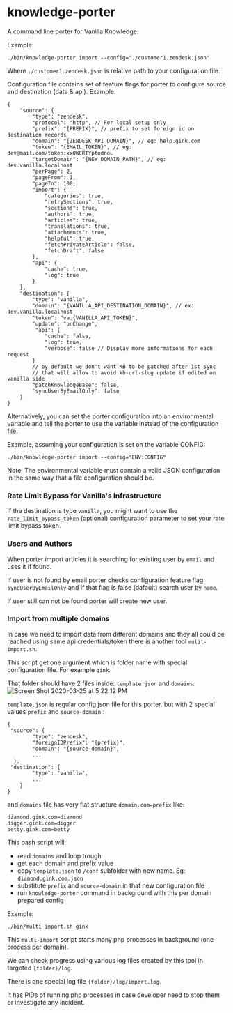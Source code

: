 # knowledge-porter
A command line porter for Vanilla Knowledge.

Example:
```
./bin/knowledge-porter import --config="./customer1.zendesk.json"
```
Where `./customer1.zendesk.json` is relative path to your configuration file.

Configuration file contains set of feature flags for porter to configure source and destination (data & api).
Example:
```
{
    "source": {
        "type": "zendesk",
        "protocol": "http", // For local setup only
        "prefix": "{PREFIX}", // prefix to set foreign id on destination records
        "domain": "{ZENDESK_API_DOMAIN}", // eg: help.gink.com
        "token": "{EMAIL_TOKEN}", // eg: dev@mail.com/token:xxQWERTYptodnoL
        "targetDomain": "{NEW_DOMAIN_PATH}", // eg: dev.vanilla.localhost
        "perPage": 2,
        "pageFrom": 1,
        "pageTo": 100,
        "import": {
            "categories": true,
            "retrySections": true,
            "sections": true,
            "authors": true,
            "articles": true,
            "translations": true,
            "attachments": true,
            "helpful": true,
            "fetchPrivateArticle": false,
            "fetchDraft": false
        },
        "api": {
            "cache": true,
            "log": true
        }
    },
    "destination": {
        "type": "vanilla",
        "domain": "{VANILLA_API_DESTINATION_DOMAIN}", // ex: dev.vanilla.localhost
        "token": "va.{VANILLA_API_TOKEN}",
        "update": "onChange",
         "api": {
            "cache": false,
            "log": true,
            "verbose": false // Display more informations for each request
        }
        // by default we don't want KB to be patched after 1st sync 
        // that will allow to avoid kb-url-slug update if edited on vanilla side
        "patchKnowledgeBase": false, 
        "syncUserByEmailOnly": false
    }
}
```

Alternatively, you can set the porter configuration into an environmental variable and tell the porter to use the variable instead of the configuration file.

Example, assuming your configuration is set on the variable CONFIG:
```
./bin/knowledge-porter import --config="ENV:CONFIG"
```
Note: The environmental variable must contain a valid JSON configuration in the same way that a file configuration should be.

### Rate Limit Bypass for Vanilla's Infrastructure

If the destination is type `vanilla`, you might want to use the `rate_limit_bypass_token` (optional) configuration parameter to set your rate limit bypass token.

### Users and Authors

When porter import articles it is searching for existing user by `email` and uses it if found.

If user is not found by email porter checks configuration feature flag `syncUserByEmailOnly` and if that flag is false (dafault) search user by `name`.

If user still can not be found porter will create new user.

### Import from multiple domains

In case we need to import data from different domains and they all could be reached using same api credentials/token
there is another tool `mulit-import.sh`.

This script  get one argument which is folder name with special configuration file.
For example `gink`.

That folder should have 2 files inside: `template.json` and `domains`.
![Screen Shot 2020-03-25 at 5 22 12 PM](https://user-images.githubusercontent.com/15682507/77586847-3842d600-6ebd-11ea-8d18-0c27dbb8bfef.png)

`template.json` is regular config json file for this porter. but with 2 special values `prefix` and `source-domain` :
```
{
 "source": {
        "type": "zendesk",
        "foreignIDPrefix": "{prefix}",
        "domain": "{source-domain}",
        ...
  },
 "destination": {
        "type": "vanilla",
        ...
    }
}
```
and `domains` file has very flat structure `domain.com=prefix` like:
```
diamond.gink.com=diamond
digger.gink.com=digger
betty.gink.com=betty
```
This bash script will:
- read `domains` and loop trough
- get each domain and prefix value
- copy `template.json` to `/conf` subfolder with new name. Eg: `diamond.gink.com.json`
- substitute `prefix` and `source-domain` in that new configuration file
- run `knowledge-porter` command in background with this per domain prepared config

Example:
```
./bin/multi-import.sh gink
```

This `multi-import` script starts many php processes in background (one process per domain). 

We can check progress using various log files created by this tool in targeted `{folder}/log`.

There is one special log file `{folder}/log/import.log`.

It has PIDs of running php processes in case developer need to stop them or investigate any incident.
